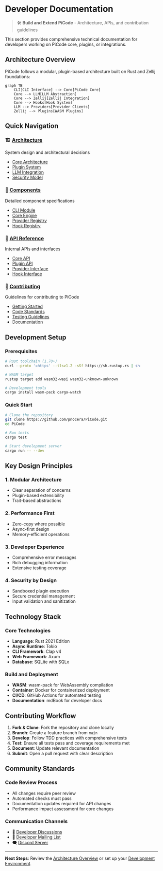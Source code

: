 # Developer Documentation

> 🛠️ **Build and Extend PiCode** - Architecture, APIs, and contribution guidelines

This section provides comprehensive technical documentation for developers working on PiCode core, plugins, or integrations.

## Architecture Overview

PiCode follows a modular, plugin-based architecture built on Rust and Zellij foundations:

```mermaid
graph TB
    CLI[CLI Interface] --> Core[PiCode Core]
    Core --> LLM[LLM Abstraction]
    Core --> Zellij[Zellij Integration]
    Core --> Hooks[Hook System]
    LLM --> Providers[Provider Clients]
    Zellij --> Plugins[WASM Plugins]
```

## Quick Navigation

### 🏗️ [Architecture](architecture/index.md)
System design and architectural decisions
- [Core Architecture](architecture/core.md)
- [Plugin System](architecture/plugins.md)
- [LLM Integration](architecture/llm-integration.md)
- [Security Model](architecture/security.md)

### 🔧 [Components](components/index.md)
Detailed component specifications
- [CLI Module](components/cli.md)
- [Core Engine](components/core.md)
- [Provider Registry](components/providers.md)
- [Hook Registry](components/hooks.md)

### 📡 [API Reference](api/index.md)
Internal APIs and interfaces
- [Core API](api/core.md)
- [Plugin API](api/plugins.md)
- [Provider Interface](api/providers.md)
- [Hook Interface](api/hooks.md)

### 🤝 [Contributing](contributing/index.md)
Guidelines for contributing to PiCode
- [Getting Started](contributing/setup.md)
- [Code Standards](contributing/standards.md)
- [Testing Guidelines](contributing/testing.md)
- [Documentation](contributing/documentation.md)

## Development Setup

### Prerequisites
```bash
# Rust toolchain (1.70+)
curl --proto '=https' --tlsv1.2 -sSf https://sh.rustup.rs | sh

# WASM target
rustup target add wasm32-wasi wasm32-unknown-unknown

# Development tools
cargo install wasm-pack cargo-watch
```

### Quick Start
```bash
# Clone the repository
git clone https://github.com/pnocera/PiCode.git
cd PiCode

# Run tests
cargo test

# Start development server
cargo run -- --dev
```

## Key Design Principles

### 1. **Modular Architecture**
- Clear separation of concerns
- Plugin-based extensibility
- Trait-based abstractions

### 2. **Performance First**
- Zero-copy where possible
- Async-first design
- Memory-efficient operations

### 3. **Developer Experience**
- Comprehensive error messages
- Rich debugging information
- Extensive testing coverage

### 4. **Security by Design**
- Sandboxed plugin execution
- Secure credential management
- Input validation and sanitization

## Technology Stack

### Core Technologies
- **Language**: Rust 2021 Edition
- **Async Runtime**: Tokio
- **CLI Framework**: Clap v4
- **Web Framework**: Axum
- **Database**: SQLite with SQLx

### Build and Deployment
- **WASM**: wasm-pack for WebAssembly compilation
- **Container**: Docker for containerized deployment
- **CI/CD**: GitHub Actions for automated testing
- **Documentation**: mdBook for developer docs

## Contributing Workflow

1. **Fork & Clone**: Fork the repository and clone locally
2. **Branch**: Create a feature branch from `main`
3. **Develop**: Follow TDD practices with comprehensive tests
4. **Test**: Ensure all tests pass and coverage requirements met
5. **Document**: Update relevant documentation
6. **Submit**: Open a pull request with clear description

## Community Standards

### Code Review Process
- All changes require peer review
- Automated checks must pass
- Documentation updates required for API changes
- Performance impact assessment for core changes

### Communication Channels
- 💬 [Developer Discussions](https://github.com/pnocera/PiCode/discussions/categories/development)
- 📧 [Developer Mailing List](mailto:dev@picode.dev)
- 🗨️ [Discord Server](https://discord.gg/picode-dev)

---

**Next Steps**: Review the [Architecture Overview](architecture/core.md) or set up your [Development Environment](contributing/setup.md).